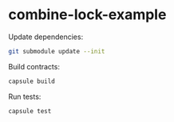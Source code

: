 # combine-lock-example

Update dependencies:

```sh
git submodule update --init
```

Build contracts:

```sh
capsule build
```

Run tests:

```sh
capsule test
```
